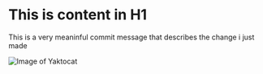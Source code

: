 # This is content in H1 

This is a very meaninful commit message that describes the change i just made

![Image of Yaktocat](https://octodex.github.com/images/yaktocat.png)
